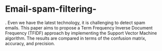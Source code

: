 # Email-spam-filtering-
. Even we have the latest technology, it is challenging to detect spam emails. This paper aims to propose a Term Frequency Inverse Document Frequency (TFIDF) approach by implementing the Support Vector Machine algorithm. The results are compared in terms of the confusion matrix, accuracy, and precision.
